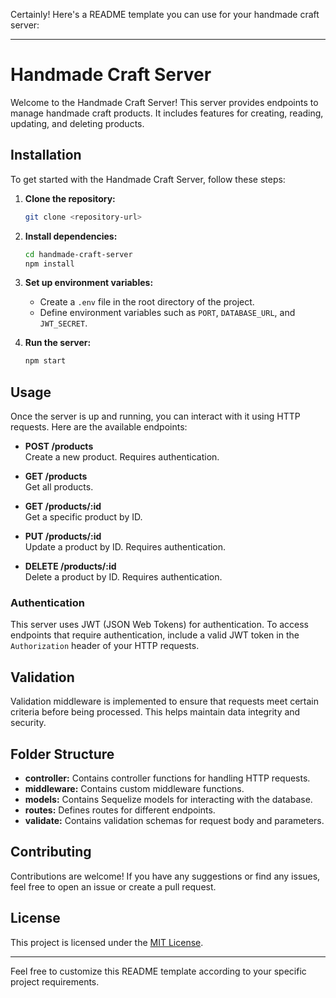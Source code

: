 Certainly! Here's a README template you can use for your handmade craft server:

---

# Handmade Craft Server

Welcome to the Handmade Craft Server! This server provides endpoints to manage handmade craft products. It includes features for creating, reading, updating, and deleting products.

## Installation

To get started with the Handmade Craft Server, follow these steps:

1. **Clone the repository:**
   ```bash
   git clone <repository-url>
   ```

2. **Install dependencies:**
   ```bash
   cd handmade-craft-server
   npm install
   ```

3. **Set up environment variables:**
   - Create a `.env` file in the root directory of the project.
   - Define environment variables such as `PORT`, `DATABASE_URL`, and `JWT_SECRET`.

4. **Run the server:**
   ```bash
   npm start
   ```

## Usage

Once the server is up and running, you can interact with it using HTTP requests. Here are the available endpoints:

- **POST /products**  
  Create a new product. Requires authentication.

- **GET /products**  
  Get all products.

- **GET /products/:id**  
  Get a specific product by ID.

- **PUT /products/:id**  
  Update a product by ID. Requires authentication.

- **DELETE /products/:id**  
  Delete a product by ID. Requires authentication.

### Authentication

This server uses JWT (JSON Web Tokens) for authentication. To access endpoints that require authentication, include a valid JWT token in the `Authorization` header of your HTTP requests.

## Validation

Validation middleware is implemented to ensure that requests meet certain criteria before being processed. This helps maintain data integrity and security.

## Folder Structure

- **controller:** Contains controller functions for handling HTTP requests.
- **middleware:** Contains custom middleware functions.
- **models:** Contains Sequelize models for interacting with the database.
- **routes:** Defines routes for different endpoints.
- **validate:** Contains validation schemas for request body and parameters.

## Contributing

Contributions are welcome! If you have any suggestions or find any issues, feel free to open an issue or create a pull request.

## License

This project is licensed under the [MIT License](LICENSE).

---

Feel free to customize this README template according to your specific project requirements.
